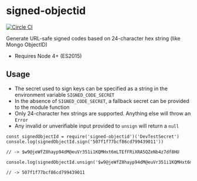 # signed-objectid

[![Circle CI](https://circleci.com/gh/edappy/signed-objectid.svg?style=svg)](https://circleci.com/gh/edappy/signed-objectid)

Generate URL-safe signed codes based on 24-character hex string (like Mongo ObjectID)

- Requires Node 4+ (ES2015)

## Usage
- The secret used to sign keys can be specified as a string in the environment variable `SIGNED_CODE_SECRET`
- In the absence of `SIGNED_CODE_SECRET`, a fallback secret can be provided to the module function
- Only 24-character hex strings are supported. Anything else will throw an `Error`
- Any invalid or unverifiable input provided to `unsign` will return a `null`

```
const signedObjectId = require('signed-objectid')('DevTestSecret')
console.log(signedObjectId.sign('507f1f77bcf86cd799439011'))

// -> $w9@jeWfZ8hayp94dM@euVr351i1KQMHxt6mLTEfFRiXRA5QZeNb4z7df8HU

console.log(signedObjectId.unsign('$w9@jeWfZ8hayp94dM@euVr351i1KQMHxt6mLTEfFRiXRA5QZeNb4z7df8HU'))

// -> 507f1f77bcf86cd799439011
```
